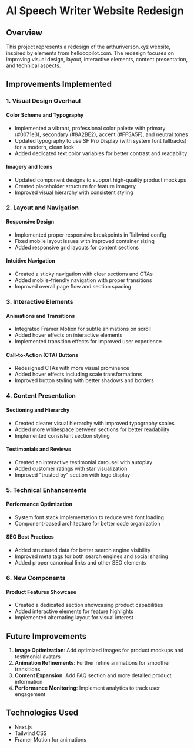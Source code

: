 # AI Speech Writer Website Redesign

## Overview
This project represents a redesign of the arthuriverson.xyz website, inspired by elements from hellocopilot.com. The redesign focuses on improving visual design, layout, interactive elements, content presentation, and technical aspects.

## Improvements Implemented

### 1. Visual Design Overhaul

#### Color Scheme and Typography
- Implemented a vibrant, professional color palette with primary (#0071e3), secondary (#8A2BE2), accent (#FF5A5F), and neutral tones
- Updated typography to use SF Pro Display (with system font fallbacks) for a modern, clean look
- Added dedicated text color variables for better contrast and readability

#### Imagery and Icons
- Updated component designs to support high-quality product mockups
- Created placeholder structure for feature imagery
- Improved visual hierarchy with consistent styling

### 2. Layout and Navigation

#### Responsive Design
- Implemented proper responsive breakpoints in Tailwind config
- Fixed mobile layout issues with improved container sizing
- Added responsive grid layouts for content sections

#### Intuitive Navigation
- Created a sticky navigation with clear sections and CTAs
- Added mobile-friendly navigation with proper transitions
- Improved overall page flow and section spacing

### 3. Interactive Elements

#### Animations and Transitions
- Integrated Framer Motion for subtle animations on scroll
- Added hover effects on interactive elements
- Implemented transition effects for improved user experience

#### Call-to-Action (CTA) Buttons
- Redesigned CTAs with more visual prominence
- Added hover effects including scale transformations
- Improved button styling with better shadows and borders

### 4. Content Presentation

#### Sectioning and Hierarchy
- Created clearer visual hierarchy with improved typography scales
- Added more whitespace between sections for better readability
- Implemented consistent section styling

#### Testimonials and Reviews
- Created an interactive testimonial carousel with autoplay
- Added customer ratings with star visualization
- Improved "trusted by" section with logo display

### 5. Technical Enhancements

#### Performance Optimization
- System font stack implementation to reduce web font loading
- Component-based architecture for better code organization

#### SEO Best Practices
- Added structured data for better search engine visibility
- Improved meta tags for both search engines and social sharing
- Added proper canonical links and other SEO elements

### 6. New Components

#### Product Features Showcase
- Created a dedicated section showcasing product capabilities
- Added interactive elements for feature highlights
- Implemented alternating layout for visual interest

## Future Improvements

1. **Image Optimization**: Add optimized images for product mockups and testimonial avatars
2. **Animation Refinements**: Further refine animations for smoother transitions
3. **Content Expansion**: Add FAQ section and more detailed product information
4. **Performance Monitoring**: Implement analytics to track user engagement

## Technologies Used
- Next.js
- Tailwind CSS
- Framer Motion for animations